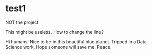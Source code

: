 # test1
NOT the project

This might be useless.
How to change the line?

Hi humans! 
Nice to be in this beautiful blue planet.
Tripped in a Data Science work.
Hope someone will save me.
Peace.

